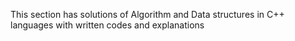 This section has solutions of Algorithm and Data structures in C++ languages with written codes and explanations
